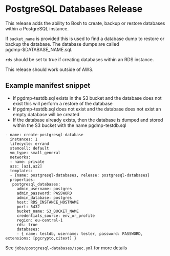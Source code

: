# PostgreSQL Databases Release

This release adds the ability to Bosh to create, backup or restore databases within a PostgreSQL instance.

If `bucket_name` is provided this is used to find a database dump to restore or backup the database.  The database dumps are called pgdmp-$DATABASE_NAME.sql.

`rds` should be set to true if creating databases within an RDS instance.

This release should work outside of AWS.

## Example manifest snippet

- If pgdmp-testdb.sql exists in the S3 bucket and the database does not exist this will perform a restore of the database
- If pgdmp-testdb.sql does not exist and the database does not exist an empty database will be created
- If the database already exists, then the database is dumped and stored within the S3 bucket with the name pgdmp-testdb.sql

```
- name: create-postgresql-database
  instances: 1
  lifecycle: errand
  stemcell: default
  vm_type: small_general
  networks:
  - name: private
  azs: [az1,az2]
  templates:
  - {name: postgresql-databases, release: postgresql-databases}
  properties:
   postgresql_databases:
     admin_username: postgres
     admin_password: PASSWORD
     admin_database: postgres
     host: RDS_INSTANCE_HOSTNAME
     port: 5432
     bucket_name: S3_BUCKET_NAME
     credentials_source: env_or_profile
     region: eu-central-1
     rds: true
     databases:
     - { name: testdb, username: tester, password: PASSWORD, extensions: [pgcrypto,citext] }
```

See `jobs/postgresql-databases/spec.yml` for more details
